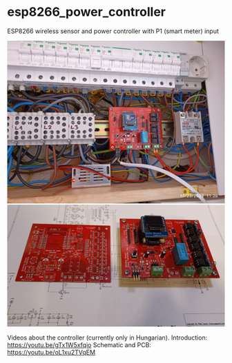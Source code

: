 # esp8266_power_controller
ESP8266 wireless sensor and power controller with P1 (smart meter) input

![ESP8266 power controller](https://github.com/ivanovp/esp8266_power_controller/blob/main/esp8266_power_controller.jpg?raw=true)
![PCB of ESP8266 power controller](https://github.com/ivanovp/esp8266_power_controller/blob/main/esp8266_power_controller_pcb.jpg?raw=true)

Videos about the controller (currently only in Hungarian).
Introduction:
https://youtu.be/gTx1W5xfqio
Schematic and PCB:
https://youtu.be/oL1xu2TVqEM

